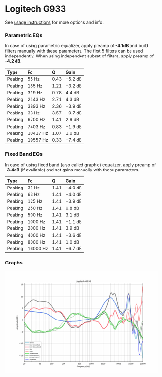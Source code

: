 # Logitech G933
See [usage instructions](https://github.com/jaakkopasanen/AutoEq#usage) for more options and info.

### Parametric EQs
In case of using parametric equalizer, apply preamp of **-4.1dB** and build filters manually
with these parameters. The first 5 filters can be used independently.
When using independent subset of filters, apply preamp of **-4.2 dB**.

| Type    | Fc       |    Q | Gain    |
|:--------|:---------|:-----|:--------|
| Peaking | 55 Hz    | 0.43 | -5.2 dB |
| Peaking | 185 Hz   | 1.21 | -3.2 dB |
| Peaking | 319 Hz   | 0.78 | 4.4 dB  |
| Peaking | 2143 Hz  | 2.71 | 4.3 dB  |
| Peaking | 3893 Hz  | 2.36 | -3.9 dB |
| Peaking | 33 Hz    | 3.57 | -0.7 dB |
| Peaking | 6700 Hz  | 1.41 | 2.9 dB  |
| Peaking | 7403 Hz  | 0.83 | -1.9 dB |
| Peaking | 10417 Hz | 1.07 | 1.0 dB  |
| Peaking | 19557 Hz | 0.33 | -7.4 dB |

### Fixed Band EQs
In case of using fixed band (also called graphic) equalizer, apply preamp of **-3.4dB**
(if available) and set gains manually with these parameters.

| Type    | Fc       |    Q | Gain    |
|:--------|:---------|:-----|:--------|
| Peaking | 31 Hz    | 1.41 | -4.0 dB |
| Peaking | 63 Hz    | 1.41 | -4.0 dB |
| Peaking | 125 Hz   | 1.41 | -3.9 dB |
| Peaking | 250 Hz   | 1.41 | 0.8 dB  |
| Peaking | 500 Hz   | 1.41 | 3.1 dB  |
| Peaking | 1000 Hz  | 1.41 | -1.1 dB |
| Peaking | 2000 Hz  | 1.41 | 3.9 dB  |
| Peaking | 4000 Hz  | 1.41 | -3.6 dB |
| Peaking | 8000 Hz  | 1.41 | 1.0 dB  |
| Peaking | 16000 Hz | 1.41 | -6.7 dB |

### Graphs
![](./Logitech%20G933.png)